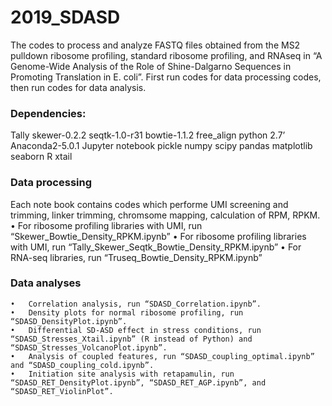 # 2019_SDASD

The codes to process and analyze FASTQ files obtained from the MS2 pulldown ribosome profiling, standard ribosome profiling, and RNAseq in “A Genome-Wide Analysis of the Role of Shine-Dalgarno Sequences in Promoting Translation in E. coli”. First run codes for data processing codes, then run codes for data analysis.

### Dependencies:
Tally
skewer-0.2.2
seqtk-1.0-r31
bowtie-1.1.2
free_align
python 2.7’
Anaconda2-5.0.1
Jupyter notebook
pickle
numpy
scipy
pandas
matplotlib
seaborn
R
xtail


### Data processing 
Each note book contains codes which performe UMI screening and trimming, linker trimming, chromsome mapping, calculation of RPM, RPKM.
	•	For ribosome profiling libraries with UMI, run “Skewer_Bowtie_Density_RPKM.ipynb”
	•	For ribosome profiling libraries with UMI, run “Tally_Skewer_Seqtk_Bowtie_Density_RPKM.ipynb”
	•	For RNA-seq libraries, run “Truseq_Bowtie_Density_RPKM.ipynb”


### Data analyses
	•	Correlation analysis, run “SDASD_Correlation.ipynb”.
	•	Density plots for normal ribosome profiling, run “SDASD_DensityPlot.ipynb”.
	•	Differential SD-ASD effect in stress conditions, run “SDASD_Stresses_Xtail.ipynb” (R instead of Python) and “SDASD_Stresses_VolcanoPlot.ipynb”.
	•	Analysis of coupled features, run “SDASD_coupling_optimal.ipynb” and “SDASD_coupling_cold.ipynb”.
	•	Initiation site analysis with retapamulin, run “SDASD_RET_DensityPlot.ipynb”, “SDASD_RET_AGP.ipynb”, and “SDASD_RET_ViolinPlot”.

